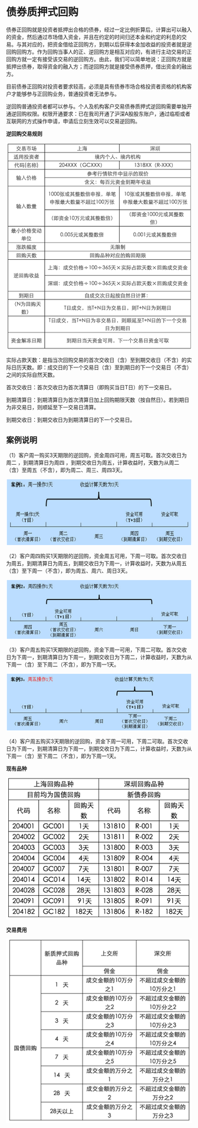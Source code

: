 # 债券质押式回购

债券正回购就是投资者抵押出合格的债券，经过一定比例折算后，计算出可以融入的资金，然后通过市场借入资金，并且在约定的时间归还本金和约定的利息的交易。与其对应的，把资金借给正回购方，到期以后获得本金加收益的投资者就是逆回购回购方。作为回购当事人的正、逆回购方是相互对应的，有进行主动交易的正回购方就一定有接受该交易的逆回购方。由此，我们可以简单地说：正回购方就是抵押出债券，取得资金的融入方；而逆回购方就是接受债券质押，借出资金的融出方。

目前债券正回购对投资者要求较高，必须是具有债券市场合格投资者资格的机构客户才能够参与正回购业务，普通投资者无法参与。

逆回购普通投资者都可以参与。个人及机构客户交易债券质押式逆回购需要单独开通逆回购权限。权限开通要求：已在我司开通了沪深A股股东账户，通过临柜或者互联网的方式操作申请，申请后立刻生效可以交易逆回购。

**逆回购交易规则**

![逆回购交易规则](../images/bound06.png)

实际占款天数：是指当次回购交易的首次交收日（含）至到期交收日（不含）的实际日历天数。即：成交日的下一个交易日（含）至到期日的下一个交易日（不含）之间的实际自然天数。

首次交收日：首次交收日为首次清算日（即购买当日T日）的下一交易日。

到期清算日：到期清算日为首次清算日加上回购期限天数（按自然日）。若到期日为非交易日，则顺延至下一交易日清算。

到期交收日：到期交收日为到期清算日的下一个交易日。

## 案例说明

（1）客户周一购买3天期限的逆回购，资金周四可用，周五可取。首次交收日为周二 ，到期清算日为周四 ，到期交收日为周五，计算收益时，天数为从周二（含）至周五（不含），即为周二、周三、周四3天。

![逆回购交易规则](../images/bound07.png)

（2）客户周四购买1天期限的逆回购，资金周五可用，下周一可取。首次交收日为周五，到期清算日为周五，到期交收日为下周一，计算收益时，天数为从周五（含）至下周一（不含），即为周五、周六、周日3天。

![逆回购交易规则](../images/bound08.png)

（3）客户周五购买1天期限的逆回购，资金下周一可用，下周二可取。首次交收日为下周一，到期清算日为下周一，到期交收日为下周二，计算收益时，天数为从下周一（含）至下周二（不含），即为下周一1天。

![逆回购交易规则](../images/bound09.png)

（4）客户周五购买3天期限的逆回购，资金下周一可用，下周二可取。首次交收日为下周一，到期清算日为下周一，到期交收日为下周二，计算收益时，天数为从下周一（含）至下周二（不含），即为下周一1天。

**现有品种**

![逆回购交易规则](../images/bound10.png)

**交易费用**

![逆回购交易规则](../images/bound11.png)
